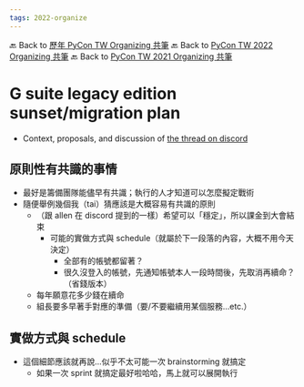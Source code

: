 ```yaml
---
tags: 2022-organize
---
```


🔙 Back to [歷年 PyCon TW Organizing 共筆](/ryPr7SFyP/%2FHM5mHCFKQCu7-W5ea8ITcw%3Fview)
🔙 Back to [PyCon TW 2022 Organizing 共筆](/F4qRbwIsQXWH5B6cZ6Pzyw)
🔙 Back to [PyCon TW 2021 Organizing 共筆](/Wb9vQrfJQk-5tPoPR23hwA)


# G suite legacy edition sunset/migration plan
- Context, proposals, and discussion of [the thread on discord](https://discord.com/channels/752904426057892052/752906199715807293/933589061921300551)

## 原則性有共識的事情
- 最好是籌備團隊能儘早有共識；執行的人才知道可以怎麼擬定戰術
- 隨便舉例幾個我（tai）猜應該是大概容易有共識的原則
    - （跟 allen 在 discord 提到的一樣）希望可以「穩定」，所以課金到大會結束
        - 可能的實做方式與 schedule（就屬於下一段落的內容，大概不用今天決定）
            - 全部有的帳號都留著？
            - 很久沒登入的帳號，先通知帳號本人一段時間後，先取消再續命？（省錢版本）
    - 每年願意花多少錢在續命
    - 組長要多早著手對應的準備（要/不要繼續用某個服務...etc.）

## 實做方式與 schedule
- 這個細節應該就再說...似乎不太可能一次 brainstorming 就搞定
    - 如果一次 sprint 就搞定最好啦哈哈，馬上就可以展開執行
